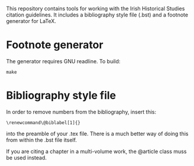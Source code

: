 This repository contains tools for working with the Irish Historical Studies
citation guidelines. It includes a bibliography style file (.bst) and a footnote
generator for LaTeX.

# Footnote generator
The generator requires GNU readline. To build:
	
	make

# Bibliography style file
In order to remove numbers from the bibliography, insert this:

	\renewcommand\@biblabel[1]{}

into the preamble of your .tex file. There is a much better way of doing this
from within the .bst file itself.

If you are citing a chapter in a multi-volume
work, the @article class muss be used instead. 



